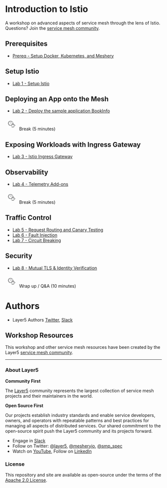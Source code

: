 # Introduction to Istio
A workshop on advanced aspects of service mesh through the lens of Istio. Questions? Join the [service mesh community](http://slack.layer5.io).

## Prerequisites

- [Prereq - Setup Docker, Kubernetes, and Meshery](prereq/README.md)

## Setup Istio
- [Lab 1 - Setup Istio](lab-1/README.md)

## Deploying an App onto the Mesh
- [Lab 2 - Deploy the sample application BookInfo](lab-2/README.md)

<p>
<img src="img/break.png" height="25px" style="text-align:left; padding:8px" />
Break (5 minutes)
</p>

## Exposing Workloads with Ingress Gateway

- [Lab 3 - Istio Ingress Gateway](lab-3/README.md)

## Observability

- [Lab 4 - Telemetry Add-ons](lab-4/README.md)

<p>
<img src="img/break.png" height="25px" style="text-align:left; padding:8px" />
Break (5 minutes)
</p>

## Traffic Control
- [Lab 5 - Request Routing and Canary Testing](lab-5/README.md)
- [Lab 6 - Fault Injection](lab-6/README.md)
- [Lab 7 - Circuit Breaking](lab-7/README.md)

## Security
- [Lab 8 - Mutual TLS & Identity Verification](lab-8/README.md)

<p>
<img src="img/break.png" height="25px" style="text-align:left; padding:8px" />
Wrap up / Q&A (10 minutes)
</p>

# Authors

- Layer5 Authors [Twitter](https://twitter.com/layer5), [Slack](http://slack.layer5.io)

## Workshop Resources

This workshop and other service mesh resources have been created by the Layer5 [service mesh community](https://layer5.io/community).

<hr />

### About Layer5

**Community First**

<p>The <a href="https://layer5.io">Layer5</a> community represents the largest collection of service mesh projects and their maintainers in the world.</p>

**Open Source First**

<p>Our projects establish industry standards and enable service developers, owners, and operators with repeatable patterns and best practices for managing all aspects of distributed services. Our shared commitment to the open-source spirit push the Layer5 community and its projects forward.</p>

- Engage in [Slack](http://slack.layer5.io)
- Follow on Twitter: [@layer5](https://twitter.com/layer5), [@mesheryio](https://twitter.com/mesheryio), [@smp_spec](https://twitter.com/smp_spec)
- Watch on [YouTube](https://www.youtube.com/channel/UCFL1af7_wdnhHXL1InzaMvA?sub_confirmation=1), Follow on [LinkedIn](https://www.linkedin.com/company/layer5)

### License

This repository and site are available as open-source under the terms of the [Apache 2.0 License](https://opensource.org/licenses/Apache-2.0).
